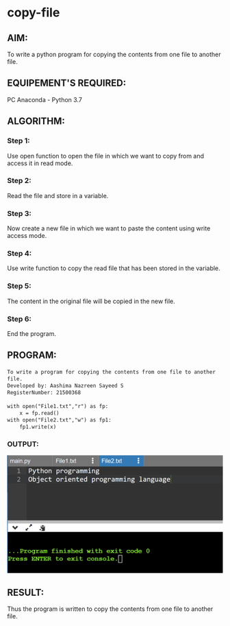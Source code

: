 # copy-file
## AIM:
To write a python program for copying the contents from one file to another file.
## EQUIPEMENT'S REQUIRED: 
PC
Anaconda - Python 3.7
## ALGORITHM: 
### Step 1:
Use open function to open the file in which we want to copy from and access it in read mode.

### Step 2:
Read the file and store in a variable.

### Step 3:
Now create a new file in which we want to paste the content using write access mode.

### Step 4:
Use write function to copy the read file that has been stored in the variable.

### Step 5:
The content in the original file will be copied in the new file.

### Step 6:
End the program.

## PROGRAM:
```
To write a program for copying the contents from one file to another file.
Developed by: Aashima Nazreen Sayeed S
RegisterNumber: 21500368

with open("File1.txt","r") as fp:
    x = fp.read()
with open("File2.txt","w") as fp1:
    fp1.write(x)

```

### OUTPUT:
![output](/op.png)


## RESULT:
Thus the program is written to copy the contents from one file to another file.